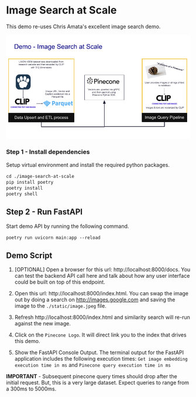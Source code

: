 # Image Search at Scale
This demo re-uses Chris Amata's excellent image search demo.

![Demo](./static/image-search-at-scale.png)

### Step 1 - Install dependencies

Setup virtual environment and install the required python packages. 

```
cd ./image-search-at-scale
pip install poetry
poetry install
poetry shell
```

## Step 2 - Run FastAPI
Start demo API by running the following command.

```
poetry run uvicorn main:app --reload
```

## Demo Script
1. [OPTIONAL] Open a browser for this url: http://localhost:8000/docs. You can test the backend API call here and talk about how any user interface could be built on top of this endpoint.

1. Open this url: http://localhost:8000/index.html. You can swap the image out
by doing a search on http://images.google.com and saving the image to the ```./static/image.jpeg``` file. 

1. Refresh http://localhost:8000/index.html and similarity search will re-run against the new image.

1. Click on the ```Pinecone Logo```. It will direct link you to the index that drives this demo.

1. Show the FastAPI Console Output. The terminal output for the FastAPI application includes the following execution times: ```Get image embedding execution time in ms``` and ```Pinecone query execution time in ms```

**IMPORTANT** - Subsequent pinecone query times should drop after the initial request. 
But, this is a very large dataset. Expect queries to range from a 300ms to 5000ms.  